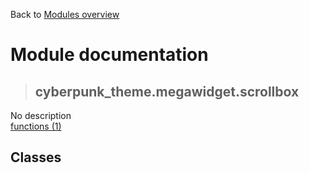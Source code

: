 Back to [Modules overview](https://github.com/pyrustic/cyberpunk-theme/blob/master/docs/modules/README.md)
  
# Module documentation
>## cyberpunk\_theme.megawidget.scrollbox
No description
<br>
[functions (1)](https://github.com/pyrustic/cyberpunk-theme/blob/master/docs/modules/content/cyberpunk_theme.megawidget.scrollbox/functions.md)


## Classes

